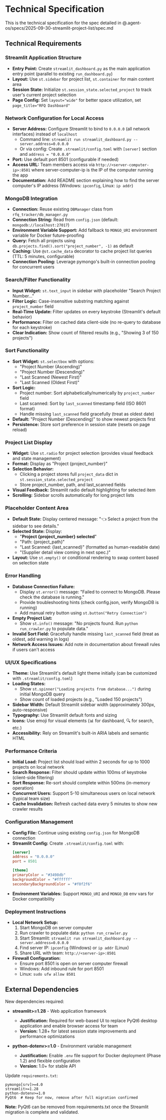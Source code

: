 # Technical Specification

This is the technical specification for the spec detailed in @.agent-os/specs/2025-09-30-streamlit-project-list/spec.md

## Technical Requirements

### Streamlit Application Structure

- **Entry Point:** Create `streamlit_dashboard.py` as the main application entry point (parallel to existing `run_dashboard.py`)
- **Layout:** Use `st.sidebar` for project list, `st.container` for main content area
- **Session State:** Initialize `st.session_state.selected_project` to track user's current project selection
- **Page Config:** Set `layout="wide"` for better space utilization, set `page_title="RFQ Dashboard"`

### Network Configuration for Local Access

- **Server Address:** Configure Streamlit to bind to `0.0.0.0` (all network interfaces) instead of `localhost`
  - Command line: `streamlit run streamlit_dashboard.py --server.address=0.0.0.0`
  - Or via config: Create `.streamlit/config.toml` with `[server]` section and `address = "0.0.0.0"`
- **Port:** Use default port 8501 (configurable if needed)
- **Access URL:** Team members access via `http://<server-computer-ip>:8501` where server-computer-ip is the IP of the computer running the app
- **Documentation:** Add README section explaining how to find the server computer's IP address (Windows: `ipconfig`, Linux: `ip addr`)

### MongoDB Integration

- **Connection:** Reuse existing `DBManager` class from `rfq_tracker/db_manager.py`
- **Connection String:** Read from `config.json` (default: `mongodb://localhost:27017`)
- **Environment Variable Support:** Add fallback to `MONGO_URI` environment variable for Docker future-proofing
- **Query:** Fetch all projects using `db.projects.find().sort("project_number", -1)` as default
- **Caching:** Use `@st.cache_data` decorator to cache project list queries (TTL: 5 minutes, configurable)
- **Connection Pooling:** Leverage pymongo's built-in connection pooling for concurrent users

### Search/Filter Functionality

- **Input Widget:** `st.text_input` in sidebar with placeholder "Search Project Number..."
- **Filter Logic:** Case-insensitive substring matching against `project_number` field
- **Real-Time Update:** Filter updates on every keystroke (Streamlit's default behavior)
- **Performance:** Filter on cached data client-side (no re-query to database for each keystroke)
- **Clear Indication:** Show count of filtered results (e.g., "Showing 3 of 150 projects")

### Sort Functionality

- **Sort Widget:** `st.selectbox` with options:
  - "Project Number (Ascending)"
  - "Project Number (Descending)"
  - "Last Scanned (Newest First)"
  - "Last Scanned (Oldest First)"
- **Sort Logic:**
  - Project number: Sort alphabetically/numerically by `project_number` field
  - Last scanned: Sort by `last_scanned` timestamp field (ISO 8601 format)
  - Handle missing `last_scanned` field gracefully (treat as oldest date)
- **Default:** "Project Number (Descending)" to show newest projects first
- **Persistence:** Store sort preference in session state (resets on page reload)

### Project List Display

- **Widget:** Use `st.radio` for project selection (provides visual feedback and state management)
- **Format:** Display as "Project {project_number}"
- **Selection Behavior:**
  - Clicking a project stores full `project_data` dict in `st.session_state.selected_project`
  - Store project_number, path, and last_scanned fields
- **Visual Feedback:** Streamlit radio default highlighting for selected item
- **Scrolling:** Sidebar scrolls automatically for long project lists

### Placeholder Content Area

- **Default State:** Display centered message: "👈 Select a project from the sidebar to see details."
- **Selected State:** Display:
  - "**Project {project_number} selected**"
  - "Path: {project_path}"
  - "Last Scanned: {last_scanned}" (formatted as human-readable date)
  - "(Supplier detail view coming in next spec.)"
- **Layout:** Use `st.empty()` or conditional rendering to swap content based on selection state

### Error Handling

- **Database Connection Failure:**
  - Display `st.error()` message: "Failed to connect to MongoDB. Please check the database is running."
  - Provide troubleshooting hints (check config.json, verify MongoDB is running)
  - Add manual retry button using `st.button("Retry Connection")`
- **Empty Project List:**
  - Show `st.info()` message: "No projects found. Run `python run_crawler.py` to populate data."
- **Invalid Sort Field:** Gracefully handle missing `last_scanned` field (treat as oldest, add warning in logs)
- **Network Access Issues:** Add note in documentation about firewall rules if users can't access

### UI/UX Specifications

- **Theme:** Use Streamlit's default light theme initially (can be customized with `.streamlit/config.toml`)
- **Loading States:**
  - Show `st.spinner("Loading projects from database...")` during initial MongoDB query
  - Show count of loaded projects (e.g., "Loaded 150 projects")
- **Sidebar Width:** Default Streamlit sidebar width (approximately 300px, auto-responsive)
- **Typography:** Use Streamlit default fonts and sizing
- **Icons:** Use emoji for visual elements (📊 for dashboard, 🔍 for search, etc.)
- **Accessibility:** Rely on Streamlit's built-in ARIA labels and semantic HTML

### Performance Criteria

- **Initial Load:** Project list should load within 2 seconds for up to 1000 projects on local network
- **Search Response:** Filter should update within 100ms of keystroke (client-side filtering)
- **Sort Response:** Re-sort should complete within 500ms (in-memory operation)
- **Concurrent Users:** Support 5-10 simultaneous users on local network (typical team size)
- **Cache Invalidation:** Refresh cached data every 5 minutes to show new crawler results

### Configuration Management

- **Config File:** Continue using existing `config.json` for MongoDB connection
- **Streamlit Config:** Create `.streamlit/config.toml` with:
  ```toml
  [server]
  address = "0.0.0.0"
  port = 8501

  [theme]
  primaryColor = "#3498db"
  backgroundColor = "#ffffff"
  secondaryBackgroundColor = "#f0f2f6"
  ```
- **Environment Variables:** Support `MONGO_URI` and `MONGO_DB` env vars for Docker compatibility

### Deployment Instructions

- **Local Network Setup:**
  1. Start MongoDB on server computer
  2. Run crawler to populate data: `python run_crawler.py`
  3. Start Streamlit: `streamlit run streamlit_dashboard.py --server.address=0.0.0.0`
  4. Find server IP: `ipconfig` (Windows) or `ip addr` (Linux)
  5. Share URL with team: `http://<server-ip>:8501`
- **Firewall Configuration:**
  - Ensure port 8501 is open on server computer firewall
  - Windows: Add inbound rule for port 8501
  - Linux: `sudo ufw allow 8501`

## External Dependencies

New dependencies required:

- **streamlit>=1.28** - Web application framework
  - **Justification:** Required for web-based UI to replace PyQt6 desktop application and enable browser access for team
  - **Version:** 1.28+ for latest session state improvements and performance optimizations

- **python-dotenv>=1.0** - Environment variable management
  - **Justification:** Enable `.env` file support for Docker deployment (Phase 1.2) and flexible configuration
  - **Version:** 1.0+ for stable API

Update `requirements.txt`:
```
pymongo[srv]>=4.0
streamlit>=1.28
python-dotenv>=1.0
PyQt6  # Keep for now, remove after full migration confirmed
```

**Note:** PyQt6 can be removed from requirements.txt once the Streamlit migration is complete and validated.
